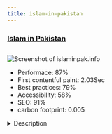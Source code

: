 ```yaml
---
title: islam-in-pakistan
---
```


<div style="height: 3rem">
  <a href="http://www.islaminpak.info"><h3>Islam in Pakistan</h3></a>
</div>
<img loading="lazy" src="/images/thumbs/islaminpak.info.jpg" alt="Screenshot of islaminpak.info" />
<ul>
  <li>Performace: 87%</li>
  <li>
    First contentful paint:
    2.03Sec
  </li>
  <li>Best practices: 79%</li>
  <li>Accessibility: 58%</li>
  <li>SEO: 91%</li>
  <li>carbon footprint: 0.005</li>
</ul>
<details>
  <summary>Description</summary>
  <p>Islam is a peaceful religion. Islam teaches the perfect way of life from birth to the death. "Islam in Pakistan" is a website where you can learn Islam. Respected Mufti Muhammad Ismail Toru and his teacher are the authenticated and best source for people to ask about Islam and in detail Islamic life style.This site is built using joomla and I used responsive template in, as I am joomla expert myself, I did it, and used some third party extensions too, so far now I am very happy with it and recommend joomla to everyone.</p>
</details>

